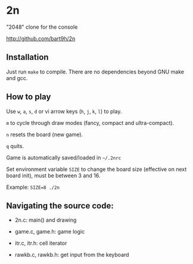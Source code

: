 
# 2n

"2048" clone for the console

http://github.com/bart9h/2n


## Installation

Just run `make` to compile.
There are no dependencies beyond GNU make and gcc.


## How to play

Use `w`, `a`, `s`, `d` or vi arrow keys (`h`, `j`, `k`, `l`) to play.

`m` to cycle through draw modes (fancy, compact and ultra-compact).

`n` resets the board (new game).

`q` quits.

Game is automatically saved/loaded in `~/.2nrc`

Set environment variable `SIZE` to change the board size
(effective on next board init), must be between 3 and 16.

Example: `SIZE=8 ./2n`


## Navigating the source code:

* 2n.c: main() and drawing

* game.c, game.h: game logic

* itr.c, itr.h: cell iterator

* rawkb.c, rawkb.h: get input from the keyboard
